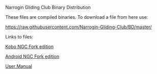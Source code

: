 Narrogin Gliding Club Binary Distribution

These files are compiled binaries. To download a file from here use:

https://raw.githubusercontent.com/Narrogin-Gliding-Club/BD/master/<file>

Links to files:

[Kobo NGC Fork edition](https://raw.githubusercontent.com/Narrogin-Gliding-Club/BD/master/KoboRoot.tgz)

[Android NGC Fork edition](https://raw.githubusercontent.com/Narrogin-Gliding-Club/BD/master/XCSoar.apk)

[User Manual](https://raw.githubusercontent.com/Narrogin-Gliding-Club/BD/master/XCSoar-manual.pdf)
